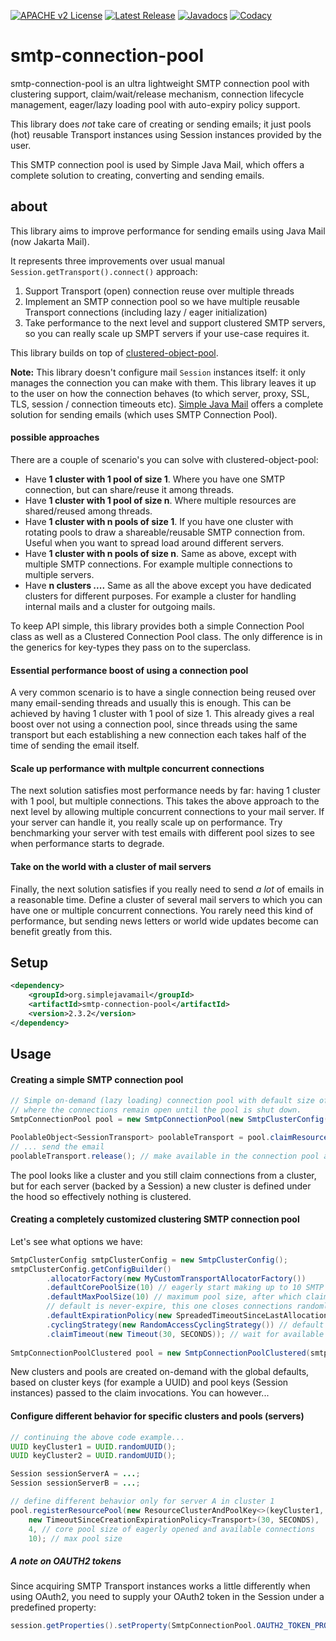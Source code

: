 [![APACHE v2 License](https://img.shields.io/badge/license-apachev2-blue.svg?style=flat)](LICENSE-2.0.txt) 
[![Latest Release](https://img.shields.io/maven-central/v/org.simplejavamail/smtp-connection-pool.svg?style=flat)](http://search.maven.org/#search%7Cgav%7C1%7Cg%3A%22org.simplejavamail%22%20AND%20a%3A%22smtp-connection-pool%22)
[![Javadocs](http://www.javadoc.io/badge/org.simplejavamail/smtp-connection-pool.svg)](http://www.javadoc.io/doc/org.simplejavamail/smtp-connection-pool)
[![Codacy](https://img.shields.io/codacy/grade/dd513d3737cd4f82bfbabe01558c4878.svg?style=flat)](https://app.codacy.com/gh/simple-java-mail/smtp-connection-pool)

# smtp-connection-pool

smtp-connection-pool is an ultra lightweight SMTP connection pool with clustering support, claim/wait/release mechanism, 
connection lifecycle management, eager/lazy loading pool with auto-expiry policy support.

This library does *not* take care of creating or sending emails; it just pools (hot) reusable Transport instances using Session
instances provided by the user.

This SMTP connection pool is used by Simple Java Mail, which offers a complete solution to creating, converting and sending emails.

## about

This library aims to improve performance for sending emails using Java Mail (now Jakarta Mail).

It represents three improvements over usual manual `Session.getTransport().connect()` approach:
   
   1. Support Transport (open) connection reuse over multiple threads
   2. Implement an SMTP connection pool so we have multiple reusable Transport connections (including lazy / eager initialization)
   3. Take performance to the next level and support clustered SMTP servers, so you can really scale up SMPT servers if your use-case requires it.

This library builds on top of [clustered-object-pool](https://github.com/bbottema/clustered-object-pool).

**Note:** This library doesn't configure mail `Session` instances itself: it only manages the connection you can make with them. 
This library leaves it up to the user on how the connection behaves (to which server, proxy, SSL, TLS, session / connection timeouts etc). 
[Simple Java Mail](https://github.com/bbottema/simple-java-mail) offers a complete solution for sending emails (which uses SMTP Connection Pool). 

#### possible approaches

There are a couple of scenario's you can solve with clustered-object-pool:
- Have **1 cluster with 1 pool of size 1**. Where you have one SMTP connection, but can share/reuse it among threads.
- Have **1 cluster with 1 pool of size n**. Where multiple resources are shared/reused among threads.
- Have **1 cluster with n pools of size 1**. If you have one cluster with rotating pools to draw a shareable/reusable SMTP connection from. Useful when you want to spread load around different servers.
- Have **1 cluster with n pools of size n**. Same as above, except with multiple SMTP connections. For example multiple connections to multiple servers. 
- Have **n clusters ....** Same as all the above except you have dedicated clusters for different purposes. For example a cluster for handling internal mails and a cluster for outgoing mails. 

To keep API simple, this library provides both a simple Connection Pool class as well as a Clustered Connection Pool class. The only difference is in the generics for key-types they pass on to the 
superclass.

#### Essential performance boost of using a connection pool

A very common scenario is to have a single connection being reused over many email-sending threads and usually this is enough. This can be achieved by having 1 cluster with 1 pool of 
size 1. This already gives a real boost over not using a connection pool, since threads using the same transport but each establishing a new connection each takes half of the time of sending the 
email itself.

#### Scale up performance with multple concurrent connections

The next solution satisfies most performance needs by far: having 1 cluster with 1 pool, but multiple connections. This takes the above approach to the next level by allowing multiple concurrent 
connections to your mail server. If your server can handle it, you really scale up on performance. Try benchmarking your server with test emails with different pool sizes to see when performance 
starts to degrade. 

#### Take on the world with a cluster of mail servers

Finally, the next solution satisfies if you really need to send *a lot* of emails in a reasonable time. Define a cluster of several mail servers to which you can have one or multiple concurrent 
connections. You rarely need this kind of performance, but sending news letters or world wide updates become can benefit greatly from this.

## Setup

```xml
<dependency>
	<groupId>org.simplejavamail</groupId>
	<artifactId>smtp-connection-pool</artifactId>
	<version>2.3.2</version>
</dependency>
```

## Usage

#### Creating a simple SMTP connection pool

```java
// Simple on-demand (lazy loading) connection pool with default size of 4, 
// where the connections remain open until the pool is shut down.
SmtpConnectionPool pool = new SmtpConnectionPool(new SmtpClusterConfig());

PoolableObject<SessionTransport> poolableTransport = pool.claimResourceFromCluster(session);
// ... send the email
poolableTransport.release(); // make available in the connection pool again
```
The pool looks like a cluster and you still claim connections from a cluster, but for each server (backed by a Session) a new cluster is defined under the hood so effectively nothing is
 clustered.

#### Creating a completely customized clustering SMTP connection pool

Let's see what options we have:

```java
SmtpClusterConfig smtpClusterConfig = new SmtpClusterConfig();
smtpClusterConfig.getConfigBuilder()
        .allocatorFactory(new MyCustomTransportAllocatorFactory())
        .defaultCorePoolSize(10) // eagerly start making up to 10 SMTP connections
        .defaultMaxPoolSize(10) // maximum pool size, after which claims become blocking
        // default is never-expire, this one closes connections randomly between 5 to 10 seconds after last use
        .defaultExpirationPolicy(new SpreadedTimeoutSinceLastAllocationExpirationPolicy<Transport>(5, 10, SECONDS)) 
        .cyclingStrategy(new RandomAccessCyclingStrategy()) // default is round-robin
        .claimTimeout(new Timeout(30, SECONDS)); // wait for available connection until max 30 seconds, default is indefinitely
        
SmtpConnectionPoolClustered pool = new SmtpConnectionPoolClustered(smtpClusterConfig);
```

New clusters and pools are created on-demand with the global defaults, based on cluster keys (for example a UUID) and pool keys (Session instances) passed to the claim invocations. You can however... 

#### Configure different behavior for specific clusters and pools (servers)

```java
// continuing the above code example...
UUID keyCluster1 = UUID.randomUUID();
UUID keyCluster2 = UUID.randomUUID();

Session sessionServerA = ...;
Session sessionServerB = ...;

// define different behavior only for server A in cluster 1
pool.registerResourcePool(new ResourceClusterAndPoolKey<>(keyCluster1, sessionServerA),
    new TimeoutSinceCreationExpirationPolicy<Transport>(30, SECONDS),
    4, // core pool size of eagerly opened and available connections
    10); // max pool size
```

##### A note on OAUTH2 tokens

Since acquiring SMTP Transport instances works a little differently when using OAuth2, you need to supply your OAuth2 token in the Session under a predefined property:

```java
session.getProperties().setProperty(SmtpConnectionPool.OAUTH2_TOKEN_PROPERTY, yourOAuth2Token);
```
